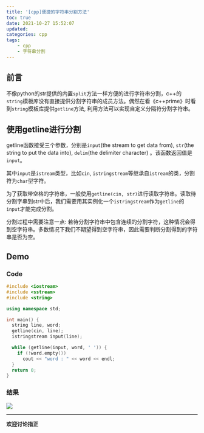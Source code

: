 ```yaml
---
title: '[cpp]便捷的字符串分割方法'
toc: true
date: 2021-10-27 15:52:07
updated:
categories: cpp
tags: 
    - cpp
    - 字符串分割
---
```


## 前言

不像python的str提供的内置`split`方法一样方便的进行字符串分割，c++的`string`模板库没有直接提供分割字符串的成员方法。偶然在看《c++prime》时看到`string`模板库提供`getline`方法, 利用方法可以实现自定义分隔符分割字符串。

## 使用getline进行分割

getline函数接受三个参数，分别是`input`(the stream to get data from), `str`(the string to put the data into), `delim`(the delimiter character) 。该函数返回值是`input`。

其中`input`是`istream`类型，比如`cin`, `istringstream`等继承自`istream`的类，分割符为`char`型字符。

为了获取带空格的字符串，一般使用`getline(cin, str)`进行读取字符串。读取待分割字串到str中后，我们需要用其实例化一个`istringstream`作为`getline`的`input`才能完成分割。

分割过程中需要注意一点: 若待分割字符串中包含连续的分割字符，这种情况会得到空字符串。多数情况下我们不期望得到空字符串，因此需要判断分割得到的字符串是否为空。

## Demo

### Code

```cpp
#include <iostream>
#include <sstream>
#include <string>

using namespace std;

int main() {
  string line, word;
  getline(cin, line);
  istringstream input(line);

  while (getline(input, word, ' ')) {
    if (!word.empty())
      cout << "word : " << word << endl;
  }
  return 0;
}

```

### 结果

<div style="align: center">
<img src="https://cdn.jsdelivr.net/gh/CsJsss/CsJsss.github.io@hexo/themes/hexo-theme-icarus/source/img//2021/10/27/stringsplit.png"/>
</div>
<!-- ![result](/img/2021/10/27/stringsplit.png) -->

----

**欢迎讨论指正**


 
